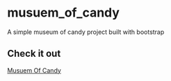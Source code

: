 # musuem_of_candy
A simple museum of candy project built with bootstrap

## Check it out
[Musuem Of Candy](https://cozy-rolypoly-28ef38.netlify.app/)
